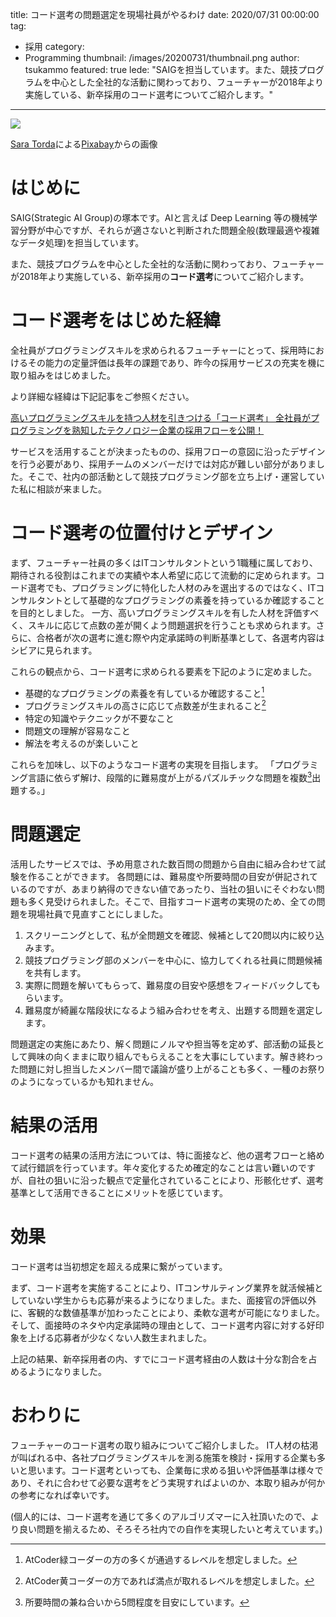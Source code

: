 title: コード選考の問題選定を現場社員がやるわけ
date: 2020/07/31 00:00:00
tag:
  - 採用
category:
  - Programming
thumbnail: /images/20200731/thumbnail.png
author: tsukammo
featured: true
lede: "SAIGを担当しています。また、競技プログラムを中心とした全社的な活動に関わっており、フューチャーが2018年より実施している、新卒採用のコード選考についてご紹介します。"
---
<img src="/images/20200731/laptop-2298286_1280.png">

<a href="https://pixabay.com/ja/users/Sara_Torda-888816/?utm_source=link-attribution&amp;utm_medium=referral&amp;utm_campaign=image&amp;utm_content=2298286">Sara Torda</a>による<a href="https://pixabay.com/ja/?utm_source=link-attribution&amp;utm_medium=referral&amp;utm_campaign=image&amp;utm_content=2298286">Pixabay</a>からの画像

# はじめに

SAIG(Strategic AI Group)の塚本です。AIと言えば Deep Learning 等の機械学習分野が中心ですが、それらが適さないと判断された問題全般(数理最適や複雑なデータ処理)を担当しています。

また、競技プログラムを中心とした全社的な活動に関わっており、フューチャーが2018年より実施している、新卒採用の**コード選考**についてご紹介します。

# コード選考をはじめた経緯

全社員がプログラミングスキルを求められるフューチャーにとって、採用時におけるその能力の定量評価は長年の課題であり、昨今の採用サービスの充実を機に取り組みをはじめました。

より詳細な経緯は下記記事をご参照ください。

[高いプログラミングスキルを持つ人材を引きつける「コード選考」 全社員がプログラミングを熟知したテクノロジー企業の採用フローを公開！](https://tracks.run/interview/future-architect/)

サービスを活用することが決まったものの、採用フローの意図に沿ったデザインを行う必要があり、採用チームのメンバーだけでは対応が難しい部分がありました。そこで、社内の部活動として競技プログラミング部を立ち上げ・運営していた私に相談が来ました。

# コード選考の位置付けとデザイン

まず、フューチャー社員の多くはITコンサルタントという1職種に属しており、期待される役割はこれまでの実績や本人希望に応じて流動的に定められます。コード選考でも、プログラミングに特化した人材のみを選出するのではなく、ITコンサルタントとして基礎的なプログラミングの素養を持っているか確認することを目的としました。
一方、高いプログラミングスキルを有した人材を評価すべく、スキルに応じて点数の差が開くよう問題選択を行うことも求められます。さらに、合格者が次の選考に進む際や内定承諾時の判断基準として、各選考内容はシビアに見られます。

これらの観点から、コード選考に求められる要素を下記のように定めました。

- 基礎的なプログラミングの素養を有しているか確認すること[^0]
- プログラミングスキルの高さに応じて点数差が生まれること[^1]
- 特定の知識やテクニックが不要なこと
- 問題文の理解が容易なこと
- 解法を考えるのが楽しいこと

これらを加味し、以下のようなコード選考の実現を目指します。
「プログラミング言語に依らず解け、段階的に難易度が上がるパズルチックな問題を複数[^2]出題する。」

[^0]: AtCoder緑コーダーの方の多くが通過するレベルを想定しました。
[^1]: AtCoder黄コーダーの方であれば満点が取れるレベルを想定しました。
[^2]: 所要時間の兼ね合いから5問程度を目安にしています。

# 問題選定

活用したサービスでは、予め用意された数百問の問題から自由に組み合わせて試験を作ることができます。
各問題には、難易度や所要時間の目安が併記されているのですが、あまり納得のできない値であったり、当社の狙いにそぐわない問題も多く見受けられました。そこで、目指すコード選考の実現のため、全ての問題を現場社員で見直すことにしました。

1. スクリーニングとして、私が全問題文を確認、候補として20問以内に絞り込みます。
2. 競技プログラミング部のメンバーを中心に、協力してくれる社員に問題候補を共有します。
3. 実際に問題を解いてもらって、難易度の目安や感想をフィードバックしてもらいます。
4. 難易度が綺麗な階段状になるよう組み合わせを考え、出題する問題を選定します。

問題選定の実施にあたり、解く問題にノルマや担当等を定めず、部活動の延長として興味の向くままに取り組んでもらえることを大事にしています。解き終わった問題に対し担当したメンバー間で議論が盛り上がることも多く、一種のお祭りのようになっているかも知れません。

# 結果の活用

コード選考の結果の活用方法については、特に面接など、他の選考フローと絡めて試行錯誤を行っています。年々変化するため確定的なことは言い難いのですが、自社の狙いに沿った観点で定量化されていることにより、形骸化せず、選考基準として活用できることにメリットを感じています。

# 効果

コード選考は当初想定を超える成果に繋がっています。

まず、コード選考を実施することにより、ITコンサルティング業界を就活候補としていない学生からも応募が来るようになりました。また、面接官の評価以外に、客観的な数値基準が加わったことにより、柔軟な選考が可能になりました。そして、面接時のネタや内定承諾時の理由として、コード選考内容に対する好印象を上げる応募者が少なくない人数生まれました。

上記の結果、新卒採用者の内、すでにコード選考経由の人数は十分な割合を占めるようになりました。

# おわりに

フューチャーのコード選考の取り組みについてご紹介しました。
IT人材の枯渇が叫ばれる中、各社プログラミングスキルを測る施策を検討・採用する企業も多いと思います。コード選考といっても、企業毎に求める狙いや評価基準は様々であり、それに合わせて必要な選考をどう実現すればよいのか、本取り組みが何かの参考になれば幸いです。

(個人的には、コード選考を通じて多くのアルゴリズマーに入社頂いたので、より良い問題を揃えるため、そろそろ社内での自作を実現したいと考えています。)

